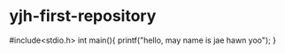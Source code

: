 # yjh-first-repository
#include<stdio.h>
int main(){
  printf("hello, may name is jae hawn yoo");
}
